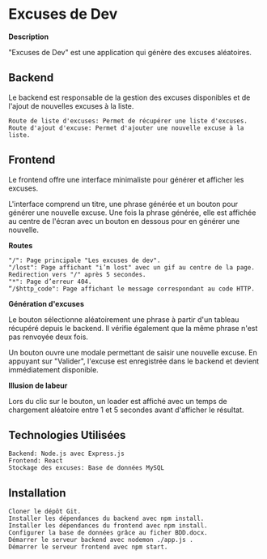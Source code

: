 # Excuses de Dev

**Description**

"Excuses de Dev" est une application qui génère des excuses aléatoires. 

## Backend

Le backend est responsable de la gestion des excuses disponibles et de l'ajout de nouvelles excuses à la liste.

    Route de liste d'excuses: Permet de récupérer une liste d'excuses.
    Route d'ajout d'excuse: Permet d'ajouter une nouvelle excuse à la liste.

## Frontend

Le frontend offre une interface minimaliste pour générer et afficher les excuses.

L'interface comprend un titre, une phrase générée et un bouton pour générer une nouvelle excuse. Une fois la phrase générée, elle est affichée au centre de l'écran avec un bouton en dessous pour en générer une nouvelle.


**Routes**

    "/": Page principale "Les excuses de dev".
    "/lost": Page affichant "i’m lost" avec un gif au centre de la page. Redirection vers "/" après 5 secondes.
    "*": Page d’erreur 404.
    “/$http_code": Page affichant le message correspondant au code HTTP.

**Génération d'excuses**

Le bouton sélectionne aléatoirement une phrase à partir d'un tableau récupéré depuis le backend. Il vérifie également que la même phrase n'est pas renvoyée deux fois.

Un bouton ouvre une modale permettant de saisir une nouvelle excuse. En appuyant sur "Valider", l'excuse est enregistrée dans le backend et devient immédiatement disponible.

**Illusion de labeur**

Lors du clic sur le bouton, un loader est affiché avec un temps de chargement aléatoire entre 1 et 5 secondes avant d'afficher le résultat.

## Technologies Utilisées

    Backend: Node.js avec Express.js
    Frontend: React
    Stockage des excuses: Base de données MySQL

## Installation

    Cloner le dépôt Git.
    Installer les dépendances du backend avec npm install.
    Installer les dépendances du frontend avec npm install.
    Configurer la base de données grâce au ficher BDD.docx.
    Démarrer le serveur backend avec nodemon ./app.js .
    Démarrer le serveur frontend avec npm start.